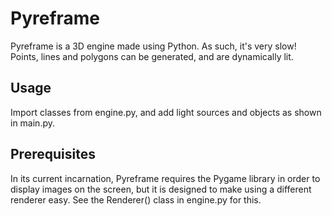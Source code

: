 # Pyreframe

Pyreframe is a 3D engine made using Python. As such, it's very slow! Points, lines and polygons can be generated, and are dynamically lit. 

## Usage

Import classes from engine.py, and add light sources and objects as shown in main.py.

## Prerequisites

In its current incarnation, Pyreframe requires the Pygame library in order to display images on the screen, but it is designed to make using a different renderer easy. See the Renderer() class in engine.py for this.
